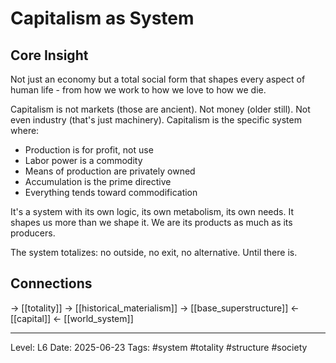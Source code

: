 # Capitalism as System

## Core Insight
Not just an economy but a total social form that shapes every aspect of human life - from how we work to how we love to how we die.

Capitalism is not markets (those are ancient). Not money (older still). Not even industry (that's just machinery). Capitalism is the specific system where:
- Production is for profit, not use
- Labor power is a commodity
- Means of production are privately owned
- Accumulation is the prime directive
- Everything tends toward commodification

It's a system with its own logic, its own metabolism, its own needs. It shapes us more than we shape it. We are its products as much as its producers.

The system totalizes: no outside, no exit, no alternative. Until there is.

## Connections
→ [[totality]]
→ [[historical_materialism]]
→ [[base_superstructure]]
← [[capital]]
← [[world_system]]

---
Level: L6
Date: 2025-06-23
Tags: #system #totality #structure #society
